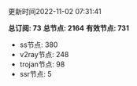 更新时间2022-11-02 07:31:41

**总订阅: 73**
**总节点: 2164**
**有效节点: 731**
- ss节点: 380
- v2ray节点: 248
- trojan节点: 98
- ssr节点: 5
